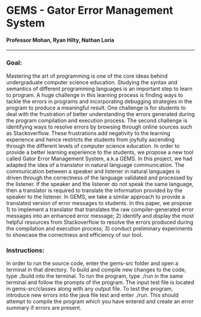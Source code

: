 # GEMS - Gator Error Management System
#### Professor Mohan, Ryan Hilty, Nathan Loria
---
### Goal:
Mastering the art of programming is one of the core ideas behind undergraduate computer science education. Studying the syntax and semantics of different programming languages is an important step to learn to program. A huge challenge in this learning process is finding ways to tackle the errors in programs and incorporating debugging strategies in the program to produce a meaningful result. One challenge is for students to deal with the frustration of better understanding the errors generated during the program compilation and execution process. The second challenge is identifying ways to resolve errors by browsing through online sources such as Stackoverflow. These frustrations add negativity to the learning experience and hence restricts the students from joyfully ascending through the different levels of computer science education. In order to provide a better learning experience to the students, we propose a new tool called Gator Error Management System, a.k.a GEMS. In this project, we had adapted the idea of a translator in natural language communication. The communication between a speaker and listener in natural languages is driven through the correctness of the language validated and processed by the listener. If the speaker and the listener do not speak the same language, then a translator is required to translate the information provided by the speaker to the listener.  In GEMS, we take a similar approach to provide a translated version of error messages to students. In this paper, we propose 1) to implement a translator that translates the raw compiler-generated error messages into an enhanced error message; 2) identify and display the most helpful resources from Stackoverflow to resolve the errors produced during the compilation and execution process; 3) conduct preliminary experiments to showcase the correctness and efficiency of our tool.
### Instructions:
In order to run the source code, enter the gems-src folder and open a terminal in that directory. To build and compile new changes to the code, type ./build into the terminal. To run the program, type ./run in the same terminal and follow the prompts of the program. The input test file is located in gems-src/classes along with any output file. To test the program, introduce new errors into the java file test and enter ./run. This should attempt to compile the program which you have entered and create an error summary if errors are present. 
